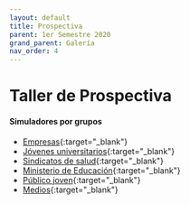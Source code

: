 ```yaml
---
layout: default
title: Prospectiva
parent: 1er Semestre 2020
grand_parent: Galería
nav_order: 4
---
```


# Taller de Prospectiva  

#### Simuladores por grupos  

- [Empresas](http://udesa.cristianreynaga.com/simuladorlab/2020/1semestre/prospectiva/empresas.html){:target="_blank"}
- [Jóvenes universitarios](http://udesa.cristianreynaga.com/simuladorlab/2020/1semestre/prospectiva/jovenes.html){:target="_blank"}
- [Sindicatos de salud](http://udesa.cristianreynaga.com/simuladorlab/2020/1semestre/prospectiva/salud.html){:target="_blank"}
- [Ministerio de Educación](http://udesa.cristianreynaga.com/simuladorlab/2020/1semestre/prospectiva/educacion.html){:target="_blank"}
- [Público joven](http://udesa.cristianreynaga.com/simuladorlab/2020/1semestre/prospectiva/publico.html){:target="_blank"}
- [Medios](http://udesa.cristianreynaga.com/simuladorlab/2020/1semestre/prospectiva/medios.html){:target="_blank"}
